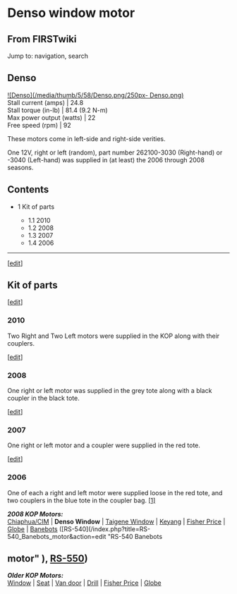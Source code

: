 # Denso window motor

## From FIRSTwiki

Jump to: navigation, search

## Denso

[![Denso](/media/thumb/5/58/Denso.png/250px-
Denso.png)](Image:Denso.png "Denso")<br>
Stall current (amps) | 24.8<br>
Stall torque (in-lb) | 81.4 (9.2 N-m)<br>
Max power output (watts) | 22<br>
Free speed (rpm) | 92

These motors come in left-side and right-side verities.

One 12V, right or left (random), part number 262100-3030 (Right-hand) or -3040 (Left-hand) was supplied in (at least) the 2006 through 2008 seasons.

## Contents

- 1 Kit of parts

  - 1.1 2010
  - 1.2 2008
  - 1.3 2007
  - 1.4 2006

--------------------------------------------------------------------------------

[[edit](/index.php?title=Denso_window_motor&action=edit&section=1 "Edit
section: Kit of parts")]

## Kit of parts

[[edit](/index.php?title=Denso_window_motor&action=edit&section=2 "Edit
section: 2010")]

### 2010

Two Right and Two Left motors were supplied in the KOP along with their couplers.

[[edit](/index.php?title=Denso_window_motor&action=edit&section=3 "Edit
section: 2008")]

### 2008

One right or left motor was supplied in the grey tote along with a black coupler in the black tote.

[[edit](/index.php?title=Denso_window_motor&action=edit&section=4 "Edit
section: 2007")]

### 2007

One right or left motor and a coupler were supplied in the red tote.

[[edit](/index.php?title=Denso_window_motor&action=edit&section=5 "Edit
section: 2006")]

### 2006

One of each a right and left motor were supplied loose in the red tote, and two couplers in the blue tote in the coupler bag. [[1]](http://www2.usfirst.org/2006comp/Manual/5-The_Robot_Rev_F.pdf "http://www2.usfirst.org/2006comp/Manual/5-The_Robot_Rev_F.pdf")

_**2008 KOP Motors:**_<br>
[Chiaphua/CIM](CIM_motor "CIM motor") | **Denso Window** | [Taigene Window](/index.php?title=Taigene_window_motor&action=edit "Taigene
window motor") | [Keyang](/index.php?title=Keyang_motor&action=edit "Keyang
motor") | [Fisher Price](fisher-price-motor) | [Globe](globe-motor) | [Banebots](banebots-motor) ([RS-540](/index.php?title=RS-540_Banebots_motor&action=edit "RS-540 Banebots

## motor" ), [RS-550](RS-550_Banebots_motor "RS-550 Banebots motor"))

_**Older KOP Motors:**_<br>
[Window](window-motor) | [Seat](/index.php?title=Seat_motor&action=edit "Seat motor") | [Van door](van-door-motor) | [Drill](drill-motor) | [Fisher Price](fisher-price-motor) | [Globe](globe-motor)
